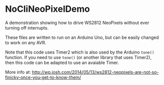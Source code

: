 NoCliNeoPixelDemo
==================

A demonstration showing how to drive WS2812 NeoPixels without ever turning off interrupts. 

These files are written to run on an Arduino Uno, but can be easily changed to work on any AVR.

Note that this code uses Timer2 which is also used by the Arduino `tone()` function. If you need to use `tone()`
(or another library that uses Timer2), then this code can be adapted to use an avaiable Timer. 

More info at:
http://wp.josh.com/2014/05/13/ws2812-neopixels-are-not-so-finicky-once-you-get-to-know-them/
